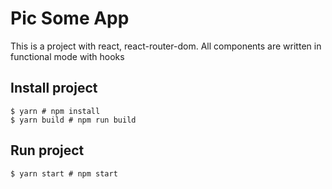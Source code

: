 # Pic Some App
This is a project with react, react-router-dom.
All components are written in functional mode with hooks

## Install project

```
$ yarn # npm install
$ yarn build # npm run build
````

## Run project

```
$ yarn start # npm start
```
